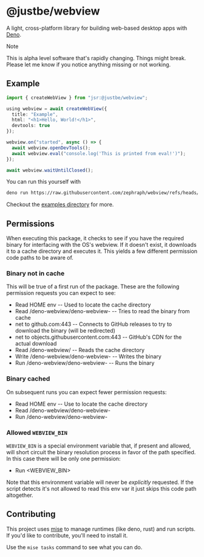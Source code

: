 # @justbe/webview

A light, cross-platform library for building web-based desktop apps with [Deno](https://deno.com/).

> [!NOTE]  
> This is alpha level software that's rapidly changing. Things might break. Please let me know if you notice anything missing or not working.

## Example

```typescript
import { createWebView } from "jsr:@justbe/webview";

using webview = await createWebView({
  title: "Example",
  html: "<h1>Hello, World!</h1>",
  devtools: true
});

webview.on("started", async () => {
  await webview.openDevTools();
  await webview.eval("console.log('This is printed from eval!')");
});

await webview.waitUntilClosed();
```

You can run this yourself with

```sh
deno run https://raw.githubusercontent.com/zephraph/webview/refs/heads/main/examples/simple.ts
```

Checkout the [examples directory](https://github.com/zephraph/webview/tree/main/examples) for more.

## Permissions

When executing this package, it checks to see if you have the required binary for interfacing with the OS's webview. If it doesn't exist, it downloads it to a cache directory and executes it. This yields a few different permission code paths to be aware of.

### Binary not in cache

This will be true of a first run of the package. These are the following permission requests you can expect to see:

- Read HOME env -- Used to locate the cache directory
- Read <cache>/deno-webview/deno-webview-<version> -- Tries to read the binary from cache
- net to github.com:443 -- Connects to GitHub releases to try to download the binary (will be redirected)
- net to objects.githubusercontent.com:443 -- GitHub's CDN for the actual download
- Read <cache>/deno-webview/ -- Reads the cache directory
- Write <cache>/deno-webview/deno-webview-<version> -- Writes the binary
- Run <cache>/deno-webview/deno-webview-<version> -- Runs the binary

### Binary cached

On subsequent runs you can expect fewer permission requests:

- Read HOME env -- Use to locate the cache directory
- Read <cache>/deno-webview/deno-webview-<version>
- Run <cache>/deno-webview/deno-webview-<version>

### Allowed `WEBVIEW_BIN`

`WEBVIEW_BIN` is a special environment variable that, if present and allowed, will short circuit
the binary resolution process in favor of the path specified. In this case there will be only one permission:

- Run <WEBVIEW_BIN>

Note that this environment variable will never be _explicitly_ requested. If the script detects it's not allowed to read this env var it just skips this code path altogether.

## Contributing

This project uses [mise](https://mise.jdx.dev/) to manage runtimes (like deno, rust) and run scripts. If you'd like
to contribute, you'll need to install it. 

Use the `mise tasks` command to see what you can do. 
